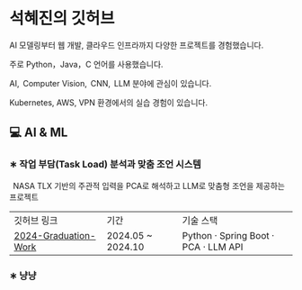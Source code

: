 # 석혜진의 깃허브

AI 모델링부터 웹 개발, 클라우드 인프라까지 다양한 프로젝트를 경험했습니다.  


주로 Python，Java，C 언어를 사용했습니다.


AI,&thinsp; Computer Vision,&thinsp; CNN,&thinsp; LLM 분야에 관심이 있습니다.


Kubernetes, AWS, VPN 환경에서의 실습 경험이 있습니다.  


## 💻 AI & ML

### ∗ 작업 부담(Task Load) 분석과 맞춤 조언 시스템

&thinsp; NASA TLX 기반의 주관적 입력을 PCA로 해석하고 LLM로 맞춤형 조언을 제공하는 프로젝트

<table>
  <tr>
    <td>깃허브 링크</td>
    <td>기간</td>
    <td>기술 스택</td>
  </tr>
  <tr>
    <td><a href="https://github.com/HyeJinSeok/2024-Graduation-Work">2024-Graduation-Work</a></td>
    <td>2024.05 ~ 2024.10</td>
    <td>Python · Spring Boot · PCA · LLM API</td>
  </tr>
</table>


### ∗ 냥냥